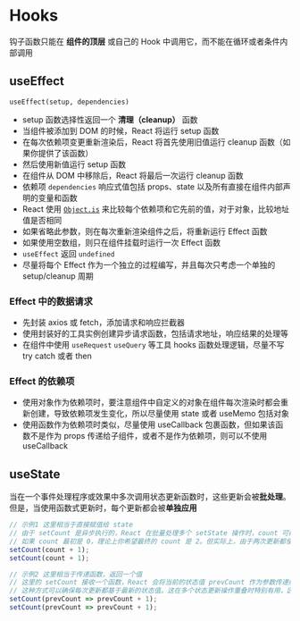 # Hooks

钩子函数只能在 **组件的顶层** 或自己的 Hook 中调用它，而不能在循环或者条件内部调用

## useEffect

`useEffect(setup, dependencies)`

* setup 函数选择性返回一个 **清理（cleanup）** 函数
* 当组件被添加到 DOM 的时候，React 将运行 setup 函数
* 在每次依赖项变更重新渲染后，React 将首先使用旧值运行 cleanup 函数（如果你提供了该函数）
* 然后使用新值运行 setup 函数
* 在组件从 DOM 中移除后，React 将最后一次运行 cleanup 函数
* 依赖项 `dependencies` 响应式值包括 props、state 以及所有直接在组件内部声明的变量和函数
* React 使用 [`Object.is`](https://developer.mozilla.org/zh-CN/docs/Web/JavaScript/Reference/Global_Objects/Object/is) 来比较每个依赖项和它先前的值，对于对象，比较地址值是否相同
* 如果省略此参数，则在每次重新渲染组件之后，将重新运行 Effect 函数
* 如果使用空数组，则只在组件挂载时运行一次 Effect 函数
* `useEffect` 返回 `undefined`
* 尽量将每个 Effect 作为一个独立的过程编写，并且每次只考虑一个单独的 setup/cleanup 周期



### Effect 中的数据请求

* 先封装 axios 或 fetch，添加请求和响应拦截器
* 使用封装好的工具实例创建异步请求函数，包括请求地址，响应结果的处理等
* 在组件中使用 `useRequest` `useQuery` 等工具 hooks 函数处理逻辑，尽量不写 try catch 或者 then



### Effect 的依赖项

* 使用对象作为依赖项时，要注意组件中自定义的对象在组件每次渲染时都会重新创建，导致依赖项发生变化，所以尽量使用 state 或者 useMemo 包括对象
* 使用函数作为依赖项时类似，尽量使用 useCallback 包裹函数，但如果该函数不是作为 props 传递给子组件，或者不是作为依赖项，则可以不使用 useCallback





## useState

当在一个事件处理程序或效果中多次调用状态更新函数时，这些更新会被**批处理**。但是，当使用函数式更新时，每个更新都会被**单独应用**

```js
// 示例1 这里相当于直接赋值给 state
// 由于 setCount 是异步执行的，React 在批量处理多个 setState 操作时，count 可能还没有被更新。如果你在短时间内多次调用 setCount(count + 1)，它们都会使用旧的 count 值，这可能导致状态更新不准确
// 如果 count 最初是 0，理论上你希望最终的 count 是 2。但实际上，由于两次更新都使用的是初始的 count，最终 count 只会是 1
setCount(count + 1);
setCount(count + 1);

// 示例2 这里相当于传递函数，返回一个值
// 这里的 setCount 接收一个函数，React 会将当前的状态值 prevCount 作为参数传递给这个函数。函数返回的值将成为新的状态
// 这种方式可以确保每次更新都基于最新的状态值。这在多个状态更新操作重叠时特别有用，因为每次调用 setCount 时，它都会基于最新的 count 值进行计算
setCount(prevCount => prevCount + 1);
setCount(prevCount => prevCount + 1);
```

